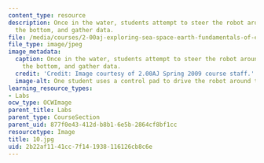 ```yaml
---
content_type: resource
description: Once in the water, students attempt to steer the robot around, dive to
  the bottom, and gather data.
file: /media/courses/2-00aj-exploring-sea-space-earth-fundamentals-of-engineering-design-spring-2009/2b22af1141cc7f141938116126cb8c6e_10.jpg
file_type: image/jpeg
image_metadata:
  caption: Once in the water, students attempt to steer the robot around, dive to
    the bottom, and gather data.
  credit: 'Credit: Image courtesy of 2.00AJ Spring 2009 course staff.'
  image-alt: One student uses a control pad to drive the robot around the pool.
learning_resource_types:
- Labs
ocw_type: OCWImage
parent_title: Labs
parent_type: CourseSection
parent_uid: 877f0e43-412d-b8b1-6e5b-2864cf8bf1cc
resourcetype: Image
title: 10.jpg
uid: 2b22af11-41cc-7f14-1938-116126cb8c6e
---
```

